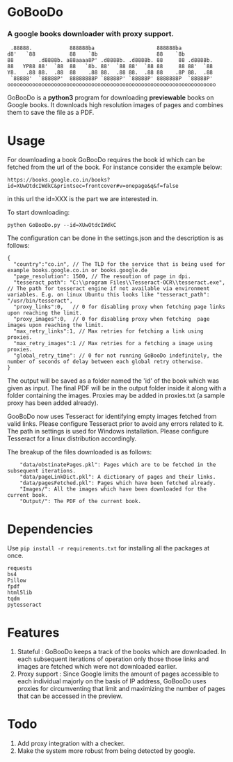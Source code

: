 # GoBooDo
### A google books downloader with proxy support.


     .88888.            888888ba                    888888ba           
    d8'   `88           88    `8b                   88    `8b          
    88        .d8888b. a88aaaa8P' .d8888b. .d8888b. 88     88 .d8888b. 
    88   YP88 88'  `88  88   `8b. 88'  `88 88'  `88 88     88 88'  `88 
    Y8.   .88 88.  .88  88    .88 88.  .88 88.  .88 88    .8P 88.  .88 
     `88888'  `88888P'  88888888P `88888P' `88888P' 8888888P  `88888P' 
    ooooooooooooooooooooooooooooooooooooooooooooooooooooooooooooooooooo
                                                                   


GoBooDo is a **python3** program for downloading **previewable** books on Google books. It downloads high resolution images of pages and combines them to save the file as a PDF. 
# Usage
For downloading a book GoBooDo requires the book id which can be fetched from the url of the book. For instance consider the example below:
~~~
https://books.google.co.in/books?id=XUwOtdcIWdkC&printsec=frontcover#v=onepage&q&f=false
~~~
in this url the id=XXX is the part we are interested in.

To start downloading:
~~~
python GoBooDo.py --id=XUwOtdcIWdkC
~~~

The configuration can be done in the settings.json and the description is as follows:
~~~
{
  "country":"co.in", // The TLD for the service that is being used for example books.google.co.in or books.google.de
  "page_resolution": 1500, // The resoution of page in dpi.
  "tesseract_path": "C:\\program Files\\Tesseract-OCR\\tesseract.exe", // The path for tesseract engine if not available via environment variables. E.g. on linux Ubuntu this looks like "tesseract_path": "/usr/bin/tesseract",
  "proxy_links":0,   // 0 for disabling proxy when fetching page links upon reaching the limit.
  "proxy_images":0,  // 0 for disabling proxy when fetching  page images upon reaching the limit.
  "max_retry_links":1, // Max retries for fetching a link using proxies.
  "max_retry_images":1 // Max retries for a fetching a image using proxies.
  "global_retry_time": // 0 for not running GoBooDo indefinitely, the number of seconds of delay between each global retry otherwise.
}
~~~

The output will be saved as a folder named the 'id' of the book which was given as input. The final PDF will be in the output folder inside it along with a folder containing the images.
Proxies may be added in proxies.txt (a sample proxy has been added already).

GooBoDo now uses Tesseract for identifying empty images fetched from valid links. Please configure Tesseract prior to avoid any errors related to it. The path in settings is used for Windows installation. Please configure Tesseract for a linux distribution accordingly.

The breakup of the files downloaded is as follows:
~~~
    "data/obstinatePages.pkl": Pages which are to be fetched in the subsequent iterations.
    "data/pageLinkDict.pkl": A dictionary of pages and their links.
    "data/pagesFetched.pkl": Pages which have been fetched already.
    "Images/": All the images which have been downloaded for the current book.
    "Output/": The PDF of the current book.
~~~
 
# Dependencies
Use `pip install -r requirements.txt` for installing all the packages at once.
~~~
requests
bs4
Pillow
fpdf
html5lib
tqdm
pytesseract
~~~

# Features 
1. Stateful : GoBooDo keeps a track of the books which are downloaded. In each subsequent iterations of operation only those those links and images are fetched which were not downloaded earlier.
2. Proxy support : Since Google limits the amount of pages accessible to each individual majorly on the basis of IP address, GoBooDo uses proxies for circumventing that limit and maximizing the number of pages that can be accessed in the preview.

# Todo
1. Add proxy integration with a checker.
2. Make the system more robust from being detected by google.

